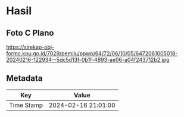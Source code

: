 # Hasil

## Foto C Plano

https://sirekap-obj-formc.kpu.go.id/7029/pemilu/ppwp/64/72/06/10/05/6472061005018-20240216-122934--5dc5d13f-0b1f-4893-ae06-a04f243712b2.jpg


## Metadata

| Key        | Value               |
| ---------- | ------------------- |
| Time Stamp | 2024-02-16 21:01:00 |



